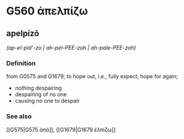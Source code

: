 # G560 ἀπελπίζω

## apelpízō

_(ap-el-pid'-zo | ah-pel-PEE-zoh | ah-pale-PEE-zoh)_

### Definition

from G0575 and G1679; to hope out, i.e., fully expect; hope for again; 

- nothing despairing
- despairing of no one
- causing no one to despair

### See also

[[G575|G575 ἀπό]], [[G1679|G1679 ἐλπίζω]]
